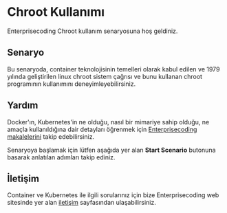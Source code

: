 
# Chroot Kullanımı

Enterprisecoding Chroot kullanım senaryosuna hoş geldiniz.

## Senaryo

Bu senaryoda, container teknolojisinin temelleri olarak kabul edilen ve 1979 yılında geliştirilen linux chroot sistem çağrısı ve bunu kullanan chroot programının kullanımını deneyimleyebilirsiniz.

## Yardım

Docker'ın, Kubernetes'in ne olduğu, nasıl bir mimariye sahip olduğu, ne amaçla kullanıldığına dair detayları öğrenmek için [Enterprisecoding makalelerini](http://www.enterprisecoding.com) takip edebilirsiniz.

Senaryoya başlamak için lütfen aşağıda yer alan **Start Scenario** butonuna basarak anlatılan adımları takip ediniz.

## İletişim

Container ve Kubernetes ile ilgili sorularınız için bize Enterprisecoding web sitesinde yer alan [iletişim](https://enterprisecoding.com/iletisim/) sayfasından ulaşabilirsiniz.

